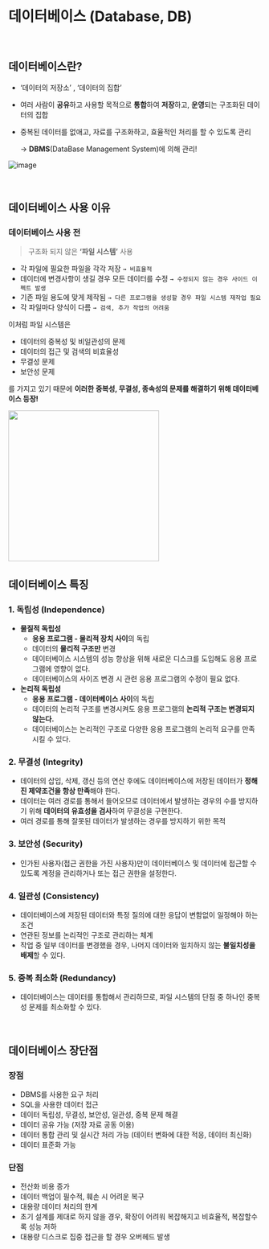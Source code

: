 # 데이터베이스 (Database, DB)

<br />

## 데이터베이스란?

- ‘데이터의 저장소’ , ‘데이터의 집합’
- 여러 사람이 **공유**하고 사용할 목적으로 **통합**하여 **저장**하고, **운영**되는 구조화된 데이터의 집합
- 중복된 데이터를 없애고, 자료를 구조화하고, 효율적인 처리를 할 수 있도록 관리
    
    → **DBMS**(DataBase Management System)에 의해 관리!
    
![image](https://github.com/CS-TeamStudy/CS_Study_for_Interview/assets/116873887/90a5e8c5-ed2d-498c-b126-e7d67b9fd7c2)

<br />

## 데이터베이스 사용 이유
### 데이터베이스 사용 전

> 구조화 되지 않은 **‘파일 시스템’** 사용
> 
- 각 파일에 필요한 파일을 각각 저장 `→ 비효율적`
- 데이터에 변경사항이 생길 경우 모든 데이터를 수정 `→ 수정되지 않는 경우 사이드 이펙트 발생` 
- 기존 파일 용도에 맞게 제작됨 `→ 다른 프로그램을 생성할 경우 파일 시스템 재작업 필요`
- 각 파일마다 양식이 다름 `→ 검색, 추가 작업의 어려움`

이처럼 파일 시스템은

- 데이터의 중복성 및 비일관성의 문제
- 데이터의 접근 및 검색의 비효율성
- 무결성 문제
- 보안성 문제

를 가지고 있기 때문에 **이러한 중복성, 무결성, 종속성의 문제를 해결하기 위해 데이터베이스 등장!**

<img width="300" src="https://github.com/CS-TeamStudy/CS_Study_for_Interview/assets/116873887/8af9c3fe-5991-4084-8b12-82e6317ba132" />

<br />

## 데이터베이스 특징

### 1. 독립성 (**Independence**)

- **물질적 독립성**
    - **응용 프로그램 - 물리적 장치 사이**의 독립
    - 데이터의 **물리적 구조만** 변경
    - 데이터베이스 시스템의 성능 향상을 위해 새로운 디스크를 도입해도 응용 프로그램에 영향이 없다.
    - 데이터베이스의 사이즈 변경 시 관련 응용 프로그램의 수정이 필요 없다.
- **논리적 독립성**
    - **응용 프로그램 - 데이터베이스 사이**의 독립
    - 데이터의 논리적 구조를 변경시켜도 응용 프로그램의 **논리적 구조는 변경되지 않는다.**
    - 데이터베이스는 논리적인 구조로 다양한 응용 프로그램의 논리적 요구를 만족시킬 수 있다.

### 2. 무결성 (**Integrity**)

- 데이터의 삽입, 삭제, 갱신 등의 연산 후에도 데이터베이스에 저장된 데이터가 **정해진 제약조건을 항상 만족**해야 한다.
- 데이터는 여러 경로를 통해서 들어오므로 데이터에서 발생하는 경우의 수를 방지하기 위해 **데이터의 유효성을 검사**하여 무결성을 구현한다.
- 여러 경로를 통해 잘못된 데이터가 발생하는 경우를 방지하기 위한 목적

### 3. 보안성 (Security)

- 인가된 사용자(접근 권한을 가진 사용자)만이 데이터베이스 및 데이터에 접근할 수 있도록 계정을 관리하거나 또는 접근 권한을 설정한다.

### 4. 일관성 (**Consistency**)

- 데이터베이스에 저장된 데이터와 특정 질의에 대한 응답이 변함없이 일정해야 하는 조건
- 연관된 정보를 논리적인 구조로 관리하는 체계
- 작업 중 일부 데이터를 변경했을 경우, 나머지 데이터와 일치하지 않는 **불일치성을 배제**할 수 있다.

### 5. 중복 최소화 (**Redundancy**)

- 데이터베이스는 데이터를 통합해서 관리하므로, 파일 시스템의 단점 중 하나인 중복성 문제를 최소화할 수 있다.

<br />

## 데이터베이스 장단점

### 장점

- DBMS를 사용한 요구 처리
- SQL을 사용한 데이터 접근
- 데이터 독립성, 무결성, 보안성, 일관성, 중복 문제 해결
- 데이터 공유 가능 (저장 자료 공동 이용)
- 데이터 통합 관리 및 실시간 처리 가능 (데이터 변화에 대한 적응, 데이터 최신화)
- 데이터 표준화 가능

### 단점

- 전산화 비용 증가
- 데이터 백업이 필수적, 훼손 시 어려운 복구
- 대용량 데이터 처리의 한계
- 초기 설계를 제대로 하지 않을 경우, 확장이 어려워 복잡해지고 비효율적, 복잡할수록 성능 저하
- 대용량 디스크로 집중 접근을 할 경우 오버헤드 발생

